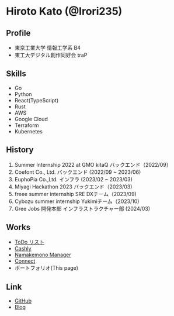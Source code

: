 # Hiroto Kato (@Irori235)

## Profile
- 東京工業大学 情報工学系 B4
- 東工大デジタル創作同好会 traP

## Skills

- Go
- Python
- React(TypeScript)
- Rust
- AWS
- Google Cloud
- Terraform
- Kubernetes


## History
1. Summer Internship 2022 at GMO kitaQ バックエンド（2022/09）
1. Coefont Co., Ltd. バックエンド (2022/09 ~ 2023/06) <br />
1. EuphoPia Co.,Ltd. インフラ (2023/02 ~ 2023/03) <br />
1. Miyagi Hackathon 2023 バックエンド（2023/03) <br />
1. freee summer internship SRE DXチーム（2023/09) <br />
1. Cybozu summer internship Yukimiチーム（2023/10) <br />
1. Gree Jobs 開発本部 インフラストラクチャー部 (2024/03)


## Works

- [ToDo リスト](https://github.com/Irori235/ToDoList-Server)
- [Cashly](https://cashly.apps.irori235.dev)
- [Namakemono Manager](https://kmnz.apps.irori235.dev)
- [Connect](https://connect.irori235.dev)
- ポートフォリオ(This page)


## Link

- [GitHub](https://github.com/Irori235)
- [Blog](https://trap.jp/author/irori/)
